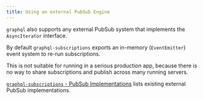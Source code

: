 ```yaml
---
title: Using an external PubSub Engine
---
```


`graphql` also supports any external PubSub system that implements the `AsyncIterator` interface.

By default `graphql-subscriptions` exports an in-memory (`EventEmitter`) event system to re-run subscriptions.

This is not suitable for running in a serious production app, because there is no way to share subscriptions and publish across many running servers.

[`graphql-subscriptions` - PubSub Implementations](https://github.com/apollographql/graphql-subscriptions#pubsub-implementations) lists existing external PubSub implementations.
